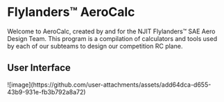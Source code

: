 <h1>Flylanders™ AeroCalc</h1>
Welcome to AeroCalc, created by and for the NJIT Flylanders™ SAE Aero Design Team.
This program is a compilation of calculators and tools used by each of our subteams to design our competition RC plane.

<h2>User Interface</h2>
![image](https://github.com/user-attachments/assets/add64dca-d655-43b9-931e-fb3b792a8a72)
